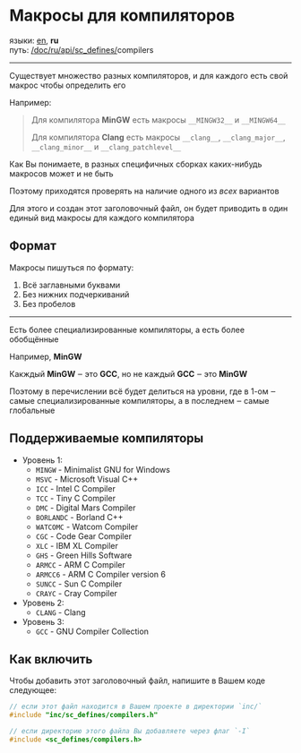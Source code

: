 # Макросы для компиляторов

языки: [en](/doc/sc_defines/compilers.md), **ru**\
путь: [/](/README.md)[doc/](/doc/index.md)[ru/](/doc/ru/index.md)[api/](/doc/ru/api/index.md)[sc_defines/](/doc/ru/api/sc_defines/index.md)compilers

---

Существует множество разных компиляторов,
и для каждого есть свой макрос чтобы определить его

Например:

> Для компилятора **MinGW** есть макросы `__MINGW32__` и `__MINGW64__`
>
> Для компилятора **Clang** есть макросы `__clang__`, `__clang_major__`, `__clang_minor__` и `__clang_patchlevel__`

Как Вы понимаете, в разных специфичных сборках каких-нибудь
макросов может и не быть

Поэтому приходятся проверять на наличие одного из _всех_ вариантов

Для этого и создан этот заголовочный файл,
он будет приводить в один единый вид макросы для каждого компилятора

## Формат

Макросы пишуться по формату:
1. Всё заглавными буквами
2. Без нижних подчеркиваний
3. Без пробелов

---

Есть более специализированные компиляторы,
а есть более обобщённые

Например, **MinGW**

Какждый **MinGW** ‒ это **GCC**,
но не каждый **GCC** ‒ это **MinGW**

Поэтому в перечислении всё будет делиться на уровни,
где в 1-ом ‒ самые специализированные компиляторы,
а в последнем ‒ самые глобальные

## Поддерживаемые компиляторы

+ Уровень 1:
    + `MINGW` - Minimalist GNU for Windows
    + `MSVC` - Microsoft Visual C++
    + `ICC` - Intel C Compiler
    + `TCC` - Tiny C Compiler
    + `DMC` - Digital Mars Compiler
    + `BORLANDC` - Borland C++
    + `WATCOMC` - Watcom Compiler
    + `CGC` - Code Gear Compiler
    + `XLC` - IBM XL Compiler
    + `GHS` - Green Hills Software
    + `ARMCC` - ARM C Compiler
    + `ARMCC6` - ARM C Compiler version 6
    + `SUNCC` - Sun C Compiler
    + `CRAYC` - Cray Compiler
+ Уровень 2:
    + `CLANG` - Clang
+ Уровень 3:
    + `GCC` - GNU Compiler Collection

## Как включить

Чтобы добавить этот заголовочный файл,
напишите в Вашем коде следующее:

```c
// если этот файл находится в Вашем проекте в директории `inc/`
#include "inc/sc_defines/compilers.h"

// если директорию этого файла Вы добавляете через флаг `-I`
#include <sc_defines/compilers.h>
```